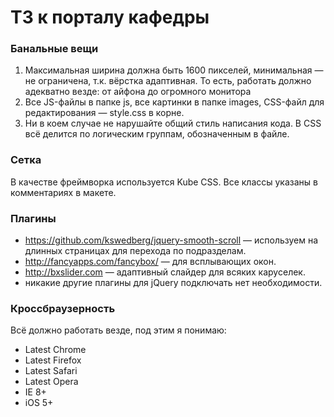 ТЗ к порталу кафедры
=========


### Банальные вещи

1. Максимальная ширина должна быть 1600 пикселей, минимальная — не ограничена, т.к. вёрстка адаптивная. То есть, работать должно адекватно везде: от айфона до огромного монитора
2. Все JS-файлы в папке js, все картинки в папке images, CSS-файл для редактирования — style.css в корне.
3. Ни в коем случае не нарушайте общий стиль написания кода. В CSS всё делится по логическим группам, обозначенным в файле.

### Сетка

В качестве фреймворка используется Kube CSS. Все классы указаны в комментариях в макете.

### Плагины

  - https://github.com/kswedberg/jquery-smooth-scroll — используем на длинных страницах для перехода по подразделам.
  - http://fancyapps.com/fancybox/ — для всплывающих окон.
  - http://bxslider.com — адаптивный слайдер для всяких каруселек.
  - никакие другие плагины для jQuery подключать нет необходимости.

### Кроссбраузерность

Всё должно работать везде, под этим я понимаю:

  - Latest Chrome
  - Latest Firefox
  - Latest Safari
  - Latest Opera
  - IE 8+
  - iOS 5+